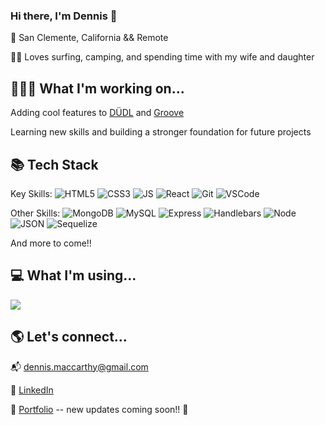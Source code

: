 ### Hi there, I'm Dennis 👋
📍 San Clemente, California && Remote 

🏄‍♂️ Loves surfing, camping, and spending time with my wife and daughter


## 👨🏼‍💻 What I'm working on...
Adding cool features to [DÜDL](https://github.com/dennismacc/DUDL-Game) and [Groove](https://github.com/dennismacc/Groove)

Learning new skills and building a stronger foundation for future projects 


## 📚 Tech Stack
Key Skills:
![HTML5](https://img.shields.io/badge/HTML5-E34F26?style=for-the-badge&logo=html5&logoColor=white)
![CSS3](https://img.shields.io/badge/CSS3-1572B6?style=for-the-badge&logo=css3&logoColor=white)
![JS](https://img.shields.io/badge/JavaScript-323330?style=for-the-badge&logo=javascript&logoColor=F7DF1E)
![React](https://img.shields.io/badge/React-20232A?style=for-the-badge&logo=react&logoColor=61DAFB)
![Git](https://img.shields.io/badge/GIT-E44C30?style=for-the-badge&logo=git&logoColor=white)
![VSCode](https://img.shields.io/badge/VSCode-0078D4?style=for-the-badge&logo=visual%20studio%20code&logoColor=white)


Other Skills:
![MongoDB](https://img.shields.io/badge/MongoDB-4EA94B?style=for-the-badge&logo=mongodb&logoColor=white)
![MySQL](https://img.shields.io/badge/MySQL-005C84?style=for-the-badge&logo=mysql&logoColor=white)
![Express](https://img.shields.io/badge/Express.js-000000?style=for-the-badge&logo=express&logoColor=white)
![Handlebars](https://img.shields.io/badge/Handlebars.js-f0772b?style=for-the-badge&logo=handlebarsdotjs&logoColor=black)
![Node](https://img.shields.io/badge/Node.js-339933?style=for-the-badge&logo=nodedotjs&logoColor=white)
![JSON](https://img.shields.io/badge/json-5E5C5C?style=for-the-badge&logo=json&logoColor=white)
![Sequelize](https://img.shields.io/badge/Sequelize-52B0E7?style=for-the-badge&logo=Sequelize&logoColor=white)


And more to come!!




## 💻 What I'm using...

![](https://github-readme-stats.vercel.app/api/top-langs/?username=dennismacc&layout=compact)


## 🌎 Let's connect...
📬 dennis.maccarthy@gmail.com

👤 [LinkedIn](https://www.linkedin.com/in/dennismacc/)

🚧 [Portfolio](https://dennismacc.github.io) -- new updates coming soon!! 🚧
